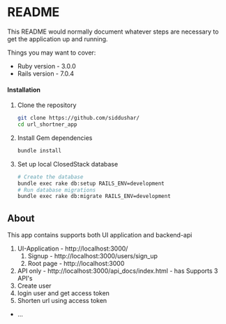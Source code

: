 # README

This README would normally document whatever steps are necessary to get the
application up and running.

Things you may want to cover:

* Ruby version - 3.0.0
* Rails version - 7.0.4

#### Installation

1. Clone the repository

    ```bash
    git clone https://github.com/siddushar/
    cd url_shortner_app
    ```

2. Install Gem dependencies

    ```bash
    bundle install
    ```

3. Set up local ClosedStack database

    ```bash
    # Create the database
    bundle exec rake db:setup RAILS_ENV=development
    # Run database migrations
    bundle exec rake db:migrate RAILS_ENV=development


## About
This app contains supports both UI application and backend-api
 1. UI-Application - http://localhost:3000/
    1. Signup - http://localhost:3000/users/sign_up
    1. Root page - http://localhost:3000
 1. API only - http://localhost:3000/api_docs/index.html - has Supports 3 API's
   1. Create user
   2. login user and get access token
   3. Shorten url using access token
* ...
